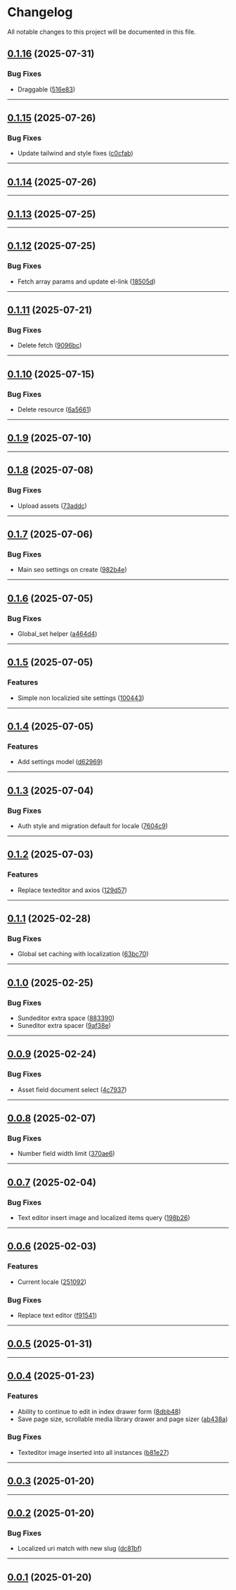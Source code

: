 <!--- BEGIN HEADER -->
# Changelog

All notable changes to this project will be documented in this file.
<!--- END HEADER -->

## [0.1.16](https://github.com/elijahworkz/invicta-admin/compare/v0.1.15...v0.1.16) (2025-07-31)

### Bug Fixes

* Draggable ([516e83](https://github.com/elijahworkz/invicta-admin/commit/516e838e9f26de897873dbeb0decba02b11d2097))


---

## [0.1.15](https://github.com/elijahworkz/invicta-admin/compare/v0.1.14...v0.1.15) (2025-07-26)

### Bug Fixes

* Update tailwind and style fixes ([c0cfab](https://github.com/elijahworkz/invicta-admin/commit/c0cfab0b0ac9c7947ee09a62a15a1451ebd6dfbd))


---

## [0.1.14](https://github.com/elijahworkz/invicta-admin/compare/v0.1.13...v0.1.14) (2025-07-26)


---

## [0.1.13](https://github.com/elijahworkz/invicta-admin/compare/v0.1.12...v0.1.13) (2025-07-25)


---

## [0.1.12](https://github.com/elijahworkz/invicta-admin/compare/v0.1.11...v0.1.12) (2025-07-25)

### Bug Fixes

* Fetch array params and update el-link ([18505d](https://github.com/elijahworkz/invicta-admin/commit/18505dd2db1c639f3624b3707ce7b353ffb0d86c))


---

## [0.1.11](https://github.com/elijahworkz/invicta-admin/compare/v0.1.10...v0.1.11) (2025-07-21)

### Bug Fixes

* Delete fetch ([9096bc](https://github.com/elijahworkz/invicta-admin/commit/9096bc5c6e7a90117ed5aa1b7bed71914af32fb2))


---

## [0.1.10](https://github.com/elijahworkz/invicta-admin/compare/v0.1.9...v0.1.10) (2025-07-15)

### Bug Fixes

* Delete resource ([6a5661](https://github.com/elijahworkz/invicta-admin/commit/6a5661c3d51feb914d80110afbd78154ff059489))


---

## [0.1.9](https://github.com/elijahworkz/invicta-admin/compare/v0.1.8...v0.1.9) (2025-07-10)


---

## [0.1.8](https://github.com/elijahworkz/invicta-admin/compare/v0.1.7...v0.1.8) (2025-07-08)

### Bug Fixes

* Upload assets ([73addc](https://github.com/elijahworkz/invicta-admin/commit/73addc9f1fa4a8f8471196bde8c1833f5cad1903))


---

## [0.1.7](https://github.com/elijahworkz/invicta-admin/compare/v0.1.6...v0.1.7) (2025-07-06)

### Bug Fixes

* Main seo settings on create ([982b4e](https://github.com/elijahworkz/invicta-admin/commit/982b4e5cdec8c93f8ee4a8857b0eb9b976146dbc))


---

## [0.1.6](https://github.com/elijahworkz/invicta-admin/compare/v0.1.5...v0.1.6) (2025-07-05)

### Bug Fixes

* Global_set helper ([a464d4](https://github.com/elijahworkz/invicta-admin/commit/a464d4a9c3ede7f353d13e36674a8b0f8872d743))


---

## [0.1.5](https://github.com/elijahworkz/invicta-admin/compare/v0.1.4...v0.1.5) (2025-07-05)

### Features

* Simple non localizied site settings ([100443](https://github.com/elijahworkz/invicta-admin/commit/1004437c327ad726bd3eb9e564e3026f6f697098))


---

## [0.1.4](https://github.com/elijahworkz/invicta-admin/compare/v0.1.3...v0.1.4) (2025-07-05)

### Features

* Add settings model ([d62969](https://github.com/elijahworkz/invicta-admin/commit/d62969ece8301a5308f1cd8aad6231a50cd1d683))


---

## [0.1.3](https://github.com/elijahworkz/invicta-admin/compare/v0.1.2...v0.1.3) (2025-07-04)

### Bug Fixes

* Auth style and migration default for locale ([7604c9](https://github.com/elijahworkz/invicta-admin/commit/7604c925e2176d22e9d5464dd3beb44c3f021bcb))


---

## [0.1.2](https://github.com/elijahworkz/invicta-admin/compare/v0.1.1...v0.1.2) (2025-07-03)

### Features

* Replace texteditor and axios ([129d57](https://github.com/elijahworkz/invicta-admin/commit/129d57c041bb12132e1910b1ff725287b2fe6da8))


---

## [0.1.1](https://github.com/elijahworkz/invicta-admin/compare/v0.1.0...v0.1.1) (2025-02-28)

### Bug Fixes

* Global set caching with localization ([63bc70](https://github.com/elijahworkz/invicta-admin/commit/63bc7081f700fc9acb08c1236153f31f091829bb))


---

## [0.1.0](https://github.com/elijahworkz/invicta-admin/compare/v0.0.9...v0.1.0) (2025-02-25)

### Bug Fixes

* Sundeditor extra space ([883390](https://github.com/elijahworkz/invicta-admin/commit/8833903097dddcab6223ffdc4d32c735fceef1ed))
* Suneditor extra spacer ([9af38e](https://github.com/elijahworkz/invicta-admin/commit/9af38e66974bb6ff1b6dc8941e81c8997e278dcb))


---

## [0.0.9](https://github.com/elijahworkz/invicta-admin/compare/v0.0.8...v0.0.9) (2025-02-24)

### Bug Fixes

* Asset field document select ([4c7937](https://github.com/elijahworkz/invicta-admin/commit/4c79370af389d3256dd08ef1e321896a81811033))


---

## [0.0.8](https://github.com/elijahworkz/invicta-admin/compare/v0.0.7...v0.0.8) (2025-02-07)

### Bug Fixes

* Number field width limit ([370ae6](https://github.com/elijahworkz/invicta-admin/commit/370ae6b7a10cd55589c6305f63661f83e5b70f38))


---

## [0.0.7](https://github.com/elijahworkz/invicta-admin/compare/v0.0.6...v0.0.7) (2025-02-04)

### Bug Fixes

* Text editor insert image and localized items query ([198b26](https://github.com/elijahworkz/invicta-admin/commit/198b264ddc12a7daaa455edde90018b580887fc2))


---

## [0.0.6](https://github.com/elijahworkz/invicta-admin/compare/v0.0.5...v0.0.6) (2025-02-03)

### Features

* Current locale ([251092](https://github.com/elijahworkz/invicta-admin/commit/2510926da9234675ddd2afe9728824e665a665ee))

### Bug Fixes

* Replace text editor ([f91541](https://github.com/elijahworkz/invicta-admin/commit/f915415c99796944019c3c3d2e7187734e029cef))


---

## [0.0.5](https://github.com/elijahworkz/invicta-admin/compare/v0.0.4...v0.0.5) (2025-01-31)


---

## [0.0.4](https://github.com/elijahworkz/invicta-admin/compare/v0.0.3...v0.0.4) (2025-01-23)

### Features

* Ability to continue to edit in index drawer form ([8dbb48](https://github.com/elijahworkz/invicta-admin/commit/8dbb48fffa5df10d33dff09f650302f80190ecd2))
* Save page size, scrollable media library drawer and page sizer ([ab438a](https://github.com/elijahworkz/invicta-admin/commit/ab438ade5eb38f3e10ba68d50bdd7b99aa10d48b))

### Bug Fixes

* Texteditor image inserted into all instances ([b81e27](https://github.com/elijahworkz/invicta-admin/commit/b81e273dc38a88fb2534085f8073fe72a812c01a))


---

## [0.0.3](https://github.com/elijahworkz/invicta-admin/compare/v0.0.2...v0.0.3) (2025-01-20)


---

## [0.0.2](https://github.com/elijahworkz/invicta-admin/compare/v0.0.1...v0.0.2) (2025-01-20)

### Bug Fixes

* Localized uri match with new slug ([dc81bf](https://github.com/elijahworkz/invicta-admin/commit/dc81bf4fe5fa2b7b870217290c0b65049b42f8a8))


---

## [0.0.1](https://github.com/elijahworkz/invicta-admin/compare/0.0.0...v0.0.1) (2025-01-20)

